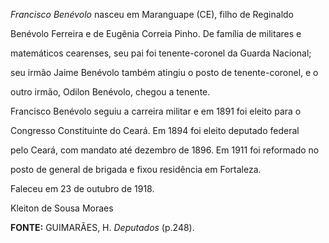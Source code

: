 

*Francisco Benévolo* nasceu em Maranguape (CE), filho de Reginaldo

Benévolo Ferreira e de Eugênia Correia Pinho. De família de militares e

matemáticos cearenses, seu pai foi tenente-coronel da Guarda Nacional;

seu irmão Jaime Benévolo também atingiu o posto de tenente-coronel, e o

outro irmão, Odilon Benévolo, chegou a tenente.



Francisco Benévolo seguiu a carreira militar e em 1891 foi eleito para o

Congresso Constituinte do Ceará. Em 1894 foi eleito deputado federal

pelo Ceará, com mandato até dezembro de 1896. Em 1911 foi reformado no

posto de general de brigada e fixou residência em Fortaleza.



Faleceu em 23 de outubro de 1918.



Kleiton de Sousa Moraes



**FONTE:** GUIMARÃES, H. *Deputados* (p.248).

